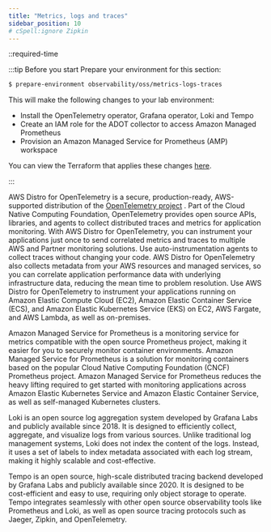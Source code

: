 ```yaml
---
title: "Metrics, logs and traces"
sidebar_position: 10
# cSpell:ignore Zipkin
---
```


::required-time

:::tip Before you start
Prepare your environment for this section:

```bash timeout=600 wait=60 hook=install
$ prepare-environment observability/oss/metrics-logs-traces
```

This will make the following changes to your lab environment:

- Install the OpenTelemetry operator, Grafana operator, Loki and Tempo
- Create an IAM role for the ADOT collector to access Amazon Managed Prometheus
- Provision an Amazon Managed Service for Prometheus (AMP) workspace

You can view the Terraform that applies these changes [here](https://github.com/VAR::MANIFESTS_OWNER/VAR::MANIFESTS_REPOSITORY/tree/VAR::MANIFESTS_REF/manifests/modules/observability/oss/metrics-logs-traces/.workshop/terraform).

:::

AWS Distro for OpenTelemetry is a secure, production-ready, AWS-supported distribution of the [OpenTelemetry project](https://opentelemetry.io/) . Part of the Cloud Native Computing Foundation, OpenTelemetry provides open source APIs, libraries, and agents to collect distributed traces and metrics for application monitoring. With AWS Distro for OpenTelemetry, you can instrument your applications just once to send correlated metrics and traces to multiple AWS and Partner monitoring solutions. Use auto-instrumentation agents to collect traces without changing your code. AWS Distro for OpenTelemetry also collects metadata from your AWS resources and managed services, so you can correlate application performance data with underlying infrastructure data, reducing the mean time to problem resolution. Use AWS Distro for OpenTelemetry to instrument your applications running on Amazon Elastic Compute Cloud (EC2), Amazon Elastic Container Service (ECS), and Amazon Elastic Kubernetes Service (EKS) on EC2, AWS Fargate, and AWS Lambda, as well as on-premises.

Amazon Managed Service for Prometheus is a monitoring service for metrics compatible with the open source Prometheus project, making it easier for you to securely monitor container environments. Amazon Managed Service for Prometheus is a solution for monitoring containers based on the popular Cloud Native Computing Foundation (CNCF) Prometheus project. Amazon Managed Service for Prometheus reduces the heavy lifting required to get started with monitoring applications across Amazon Elastic Kubernetes Service and Amazon Elastic Container Service, as well as self-managed Kubernetes clusters.

Loki is an open source log aggregation system developed by Grafana Labs and publicly available since 2018. It is designed to efficiently collect, aggregate, and visualize logs from various sources. Unlike traditional log management systems, Loki does not index the content of the logs. Instead, it uses a set of labels to index metadata associated with each log stream, making it highly scalable and cost-effective.

Tempo is an open source, high-scale distributed tracing backend developed by Grafana Labs and publicly available since 2020. It is designed to be cost-efficient and easy to use, requiring only object storage to operate. Tempo integrates seamlessly with other open source observability tools like Prometheus and Loki, as well as open source tracing protocols such as Jaeger, Zipkin, and OpenTelemetry.
